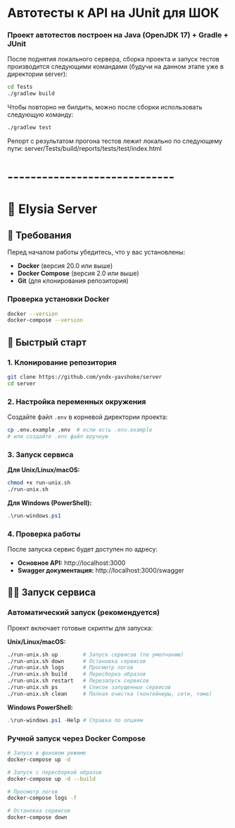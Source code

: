 # Автотесты к API на JUnit для ШОК
### Проект автотестов построен на Java (OpenJDK 17) + Gradle + JUnit 
После поднятия локального сервера, сборка проекта и запуск тестов производится следующими командами (будучи на данном этапе уже в директории server):
```bash
cd Tests
./gradlew build
```
Чтобы повторно не билдить, можно после сборки использовать следующую команду:
```bash
./gradlew test
```
Репорт с результатом прогона тестов лежит локально по следующему пути:
server/Tests/build/reports/tests/test/index.html

# -----------------------------
# 🚀 Elysia Server

## 🔧 Требования

Перед началом работы убедитесь, что у вас установлены:

- **Docker** (версия 20.0 или выше)
- **Docker Compose** (версия 2.0 или выше)
- **Git** (для клонирования репозитория)

### Проверка установки Docker

```bash
docker --version
docker-compose --version
```

## 🚀 Быстрый старт

### 1. Клонирование репозитория

```bash
git clone https://github.com/yndx-yavshoke/server
cd server
```

### 2. Настройка переменных окружения

Создайте файл `.env` в корневой директории проекта:

```bash
cp .env.example .env  # если есть .env.example
# или создайте .env файл вручную
```

### 3. Запуск сервиса

**Для Unix/Linux/macOS:**
```bash
chmod +x run-unix.sh
./run-unix.sh
```

**Для Windows (PowerShell):**
```powershell
.\run-windows.ps1
```

### 4. Проверка работы

После запуска сервис будет доступен по адресу:
- **Основное API:** http://localhost:3000
- **Swagger документация:** http://localhost:3000/swagger

## 🏃‍♂️ Запуск сервиса

### Автоматический запуск (рекомендуется)

Проект включает готовые скрипты для запуска:

**Unix/Linux/macOS:**
```bash
./run-unix.sh up        # Запуск сервисов (по умолчанию)
./run-unix.sh down      # Остановка сервисов
./run-unix.sh logs      # Просмотр логов
./run-unix.sh build     # Пересборка образов
./run-unix.sh restart   # Перезапуск сервисов
./run-unix.sh ps        # Список запущенных сервисов
./run-unix.sh clean     # Полная очистка (контейнеры, сети, тома)
```

**Windows PowerShell:**
```powershell
.\run-windows.ps1 -Help # Справка по опциям
```

### Ручной запуск через Docker Compose

```bash
# Запуск в фоновом режиме
docker-compose up -d

# Запуск с пересборкой образов
docker-compose up -d --build

# Просмотр логов
docker-compose logs -f

# Остановка сервисов
docker-compose down
```
